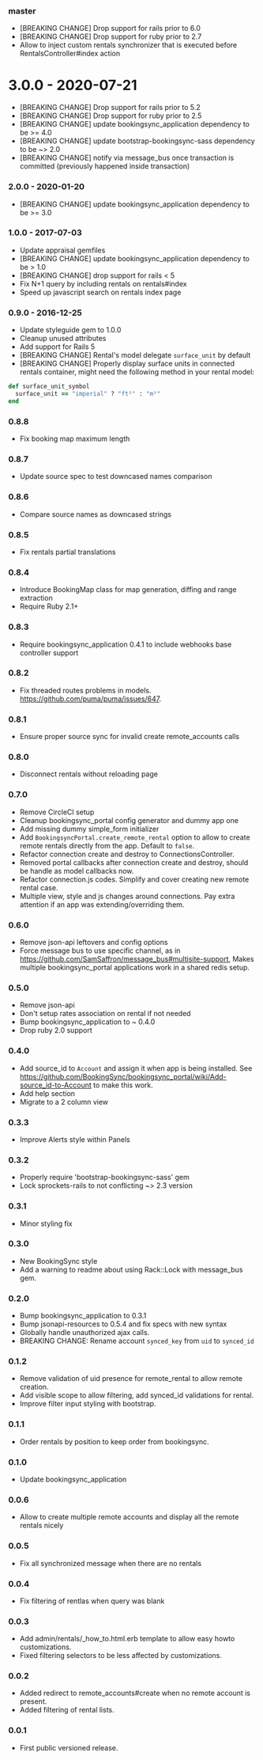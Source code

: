 ### master

* [BREAKING CHANGE] Drop support for rails prior to 6.0
* [BREAKING CHANGE] Drop support for ruby prior to 2.7
* Allow to inject custom rentals synchronizer that is executed before RentalsController#index action

# 3.0.0 - 2020-07-21

* [BREAKING CHANGE] Drop support for rails prior to 5.2
* [BREAKING CHANGE] Drop support for ruby prior to 2.5
* [BREAKING CHANGE] update bookingsync_application dependency to be >= 4.0
* [BREAKING CHANGE] update bootstrap-bookingsync-sass dependency to be ~> 2.0
* [BREAKING CHANGE] notify via message_bus once transaction is committed (previously happened inside transaction)

### 2.0.0 - 2020-01-20

* [BREAKING CHANGE] update bookingsync_application dependency to be >= 3.0

### 1.0.0 - 2017-07-03

* Update appraisal gemfiles
* [BREAKING CHANGE] update bookingsync_application dependency to be > 1.0
* [BREAKING CHANGE] drop support for rails < 5
* Fix N+1 query by including rentals on rentals#index
* Speed up javascript search on rentals index page

### 0.9.0 - 2016-12-25

* Update styleguide gem to 1.0.0
* Cleanup unused attributes
* Add support for Rails 5
* [BREAKING CHANGE] Rental's model delegate `surface_unit` by default
* [BREAKING CHANGE] Properly display surface units in connected rentals container, might need the following method in your rental model:
``` ruby
def surface_unit_symbol
  surface_unit == "imperial" ? "ft²" : "m²"
end
```

### 0.8.8

* Fix booking map maximum length

### 0.8.7

* Update source spec to test downcased names comparison

### 0.8.6

* Compare source names as downcased strings

### 0.8.5

* Fix rentals partial translations

### 0.8.4

* Introduce BookingMap class for map generation, diffing and range extraction
* Require Ruby 2.1+

### 0.8.3

* Require bookingsync_application 0.4.1 to include webhooks base controller support

### 0.8.2

* Fix threaded routes problems in models. https://github.com/puma/puma/issues/647.

### 0.8.1

* Ensure proper source sync for invalid create remote_accounts calls

### 0.8.0

* Disconnect rentals without reloading page

### 0.7.0

* Remove CircleCI setup
* Cleanup bookingsync_portal config generator and dummy app one
* Add missing dummy simple_form initializer
* Add `BookingsyncPortal.create_remote_rental` option to allow to create remote rentals directly from the app. Default to `false`.
* Refactor connection create and destroy to ConnectionsController.
* Removed portal callbacks after connection create and destroy, should be handle as model callbacks now.
* Refactor connection.js codes. Simplify and cover creating new remote rental case.
* Multiple view, style and js changes around connections. Pay extra attention if an app was extending/overriding them.

### 0.6.0

* Remove json-api leftovers and config options
* Force message bus to use specific channel, as in https://github.com/SamSaffron/message_bus#multisite-support,
  Makes multiple bookingsync_portal applications work in a shared redis setup.

### 0.5.0

* Remove json-api
* Don't setup rates association on rental if not needed
* Bump bookingsync_application to ~ 0.4.0
* Drop ruby 2.0 support

### 0.4.0

* Add source_id to `Account` and assign it when app is being installed. See https://github.com/BookingSync/bookingsync_portal/wiki/Add-source_id-to-Account to make this work.
* Add help section
* Migrate to a 2 column view

### 0.3.3

* Improve Alerts style within Panels

### 0.3.2

* Properly require 'bootstrap-bookingsync-sass' gem
* Lock sprockets-rails to not conflicting ~> 2.3 version

### 0.3.1

* Minor styling fix

### 0.3.0

* New BookingSync style
* Add a warning to readme about using Rack::Lock with message_bus gem.

### 0.2.0

* Bump bookingsync_application to 0.3.1
* Bump jsonapi-resources to 0.5.4 and fix specs with new syntax
* Globally handle unauthorized ajax calls.
* BREAKING CHANGE: Rename account `synced_key` from `uid` to `synced_id`

### 0.1.2

* Remove validation of uid presence for remote_rental to allow remote creation.
* Add visible scope to allow filtering, add synced_id validations for rental.
* Improve filter input styling with bootstrap.

### 0.1.1

* Order rentals by position to keep order from bookingsync.

### 0.1.0

* Update bookingsync_application

### 0.0.6

* Allow to create multiple remote accounts and display all the remote rentals nicely

### 0.0.5

* Fix all synchronized message when there are no rentals

### 0.0.4

* Fix filtering of rentlas when query was blank

### 0.0.3

* Add admin/rentals/_how_to.html.erb template to allow easy howto customizations.
* Fixed filtering selectors to be less affected by customizations.

### 0.0.2

* Added redirect to remote_accounts#create when no remote account is present.
* Added filtering of rental lists.

### 0.0.1

* First public versioned release.
